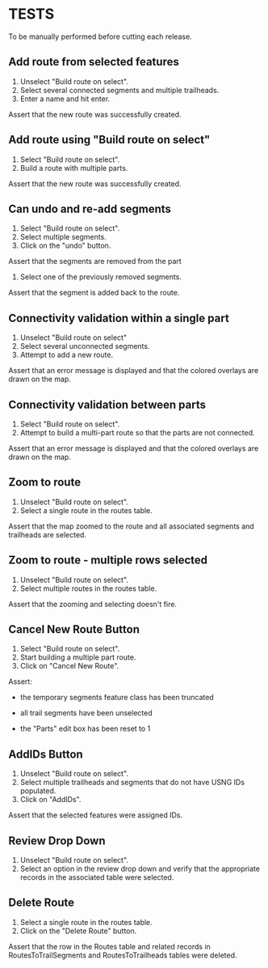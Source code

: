 # TESTS
To be manually performed before cutting each release.

## Add route from selected features
1. Unselect "Build route on select".
1. Select several connected segments and multiple trailheads.
1. Enter a name and hit enter.

Assert that the new route was successfully created.


## Add route using "Build route on select"
1. Select "Build route on select".
1. Build a route with multiple parts.

Assert that the new route was successfully created.


## Can undo and re-add segments
1. Select "Build route on select".
1. Select multiple segments.
1. Click on the "undo" button.

Assert that the segments are removed from the part

1. Select one of the previously removed segments.

Assert that the segment is added back to the route.


## Connectivity validation within a single part
1. Unselect "Build route on select"
1. Select several unconnected segments.
1. Attempt to add a new route.

Assert that an error message is displayed and that the colored overlays are drawn on the map.


## Connectivity validation between parts
1. Select "Build route on select".
1. Attempt to build a multi-part route so that the parts are not connected.

Assert that an error message is displayed and that the colored overlays are drawn on the map.


## Zoom to route
1. Unselect "Build route on select".
1. Select a single route in the routes table.

Assert that the map zoomed to the route and all associated segments and trailheads are selected.


## Zoom to route - multiple rows selected
1. Unselect "Build route on select".
1. Select multiple routes in the routes table.

Assert that the zooming and selecting doesn't fire.


## Cancel New Route Button
1. Select "Build route on select".
1. Start building a multiple part route.
1. Click on "Cancel New Route".

Assert:
- the temporary segments feature class has been truncated

- all trail segments have been unselected
- the "Parts" edit box has been reset to 1

## AddIDs Button
1. Unselect "Build route on select".
1. Select multiple trailheads and segments that do not have USNG IDs populated.
1. Click on "AddIDs".

Assert that the selected features were assigned IDs.

## Review Drop Down
1. Unselect "Build route on select".
1. Select an option in the review drop down and verify that the appropriate records in the associated table were selected.

## Delete Route
1. Select a single route in the routes table.
1. Click on the "Delete Route" button.

Assert that the row in the Routes table and related records in RoutesToTrailSegments and RoutesToTrailheads tables were deleted.
